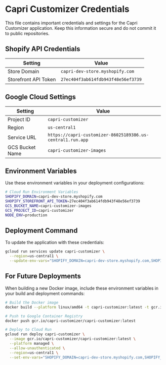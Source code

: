 # Capri Customizer Credentials

This file contains important credentials and settings for the Capri Customizer application. Keep this information secure and do not commit it to public repositories.

## Shopify API Credentials

| Setting | Value |
|---------|-------|
| Store Domain | `capri-dev-store.myshopify.com` |
| Storefront API Token | `27ec404f3ab614fdb943f48e56ef3739` |

## Google Cloud Settings

| Setting | Value |
|---------|-------|
| Project ID | `capri-customizer` |
| Region | `us-central1` |
| Service URL | `https://capri-customizer-86025189386.us-central1.run.app` |
| GCS Bucket Name | `capri-customizer-images` |

## Environment Variables

Use these environment variables in your deployment configurations:

```bash
# Cloud Run Environment Variables
SHOPIFY_DOMAIN=capri-dev-store.myshopify.com
SHOPIFY_STOREFRONT_API_TOKEN=27ec404f3ab614fdb943f48e56ef3739
GCS_BUCKET_NAME=capri-customizer-images
GCS_PROJECT_ID=capri-customizer
NODE_ENV=production
```

## Deployment Command

To update the application with these credentials:

```bash
gcloud run services update capri-customizer \
  --region=us-central1 \
  --update-env-vars="SHOPIFY_DOMAIN=capri-dev-store.myshopify.com,SHOPIFY_STOREFRONT_API_TOKEN=27ec404f3ab614fdb943f48e56ef3739,GCS_BUCKET_NAME=capri-customizer-images,GCS_PROJECT_ID=capri-customizer,NODE_ENV=production"
```

## For Future Deployments

When building a new Docker image, include these environment variables in your build and deployment commands:

```bash
# Build the Docker image
docker build --platform linux/amd64 -t capri-customizer:latest -t gcr.io/capri-customizer/capri-customizer:latest .

# Push to Google Container Registry
docker push gcr.io/capri-customizer/capri-customizer:latest

# Deploy to Cloud Run
gcloud run deploy capri-customizer \
  --image gcr.io/capri-customizer/capri-customizer:latest \
  --platform managed \
  --allow-unauthenticated \
  --region=us-central1 \
  --set-env-vars="SHOPIFY_DOMAIN=capri-dev-store.myshopify.com,SHOPIFY_STOREFRONT_API_TOKEN=27ec404f3ab614fdb943f48e56ef3739,GCS_BUCKET_NAME=capri-customizer-images,GCS_PROJECT_ID=capri-customizer,NODE_ENV=production"
``` 